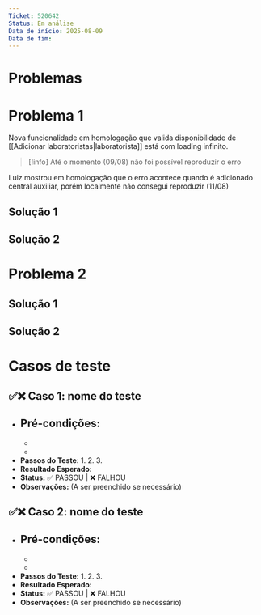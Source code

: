 ```yaml
---
Ticket: 520642
Status: Em análise
Data de início: 2025-08-09
Data de fim:
---
```

# Problemas
# Problema 1

Nova funcionalidade em homologação que valida disponibilidade de [[Adicionar laboratoristas|laboratorista]] está com loading infinito.

> [!info]
> Até o momento (09/08) não foi possível reproduzir o erro


Luiz mostrou em homologação que o erro acontece quando é adicionado central auxiliar, porém localmente não consegui reproduzir (11/08)

## Solução 1



## Solução 2




# Problema 2



## Solução 1



## Solução 2


# Casos de teste

## ✅❌ Caso 1: nome do teste

- **Pré-condições:**
    - 
    - 
    - 
- **Passos do Teste:**
    1. 
    2. 
    3. 
- **Resultado Esperado:** 
- **Status:** ✅ PASSOU | ❌ FALHOU
- **Observações:** (A ser preenchido se necessário)

## ✅❌ Caso 2: nome do teste

- **Pré-condições:**
    - 
    - 
    - 
- **Passos do Teste:**
    1. 
    2. 
    3. 
- **Resultado Esperado:** 
- **Status:** ✅ PASSOU | ❌ FALHOU
- **Observações:** (A ser preenchido se necessário)

